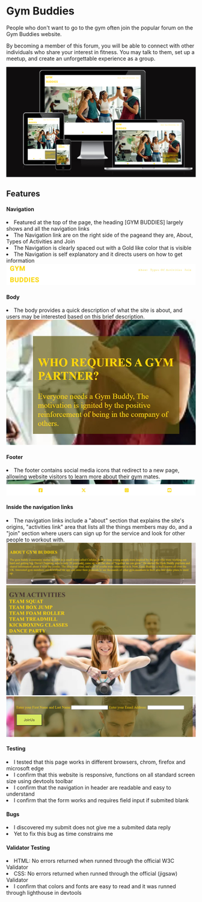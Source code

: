 <h1>Gym Buddies</h1>

People who don't want to go to the gym often join the popular forum on the Gym Buddies website.

By becoming a member of this forum, you will be able to connect with other individuals who share your interest in fitness. You may talk to them, set up a meetup, and create an unforgettable experience as a group.

<img src="/assets/images/page view.png" alt="page view">

<h2>Features</h2>


<h4>Navigation</h4>

<li>Featured at the top of the page, the heading [GYM BUDDIES] largely shows and all the navigation links</li>
<li>The Navigation link are on the right side of the pageand they are, About, Types of Activities and Join</li>
<li>The Navigation is clearly spaced out with a Gold like color that is visible</li>
<li>The Navigation is self explanatory and it directs users on how to get information</li>

<img src="/assets/images/navigation picture.jpg" alt="navigation screenshoot">

<h4>Body</h4>

<li>The body provides a quick description of what the site is about, and users may be interested based on this brief description.</li>
<img src="/assets/images/body screenshot.jpg" alt="body screenshot">

<h4>Footer</h4>
<li>The footer contains social media icons that redirect to a new page, allowing website visitors to learn more about their gym mates.</li>
<img src="/assets/images/footer screenshot.jpg" alt="footer screenshot">

<h4>Inside the navigation links</h4>
<li>The navigation links include a "about" section that explains the site's origins, "activities link" area that lists all the things members may do, and a "join" section where users can sign up for the service and look for other people to workout with.</li>
<img src="/assets/images/22 About screenshot.png" alt="inside about">
<img src="/assets/images/222 Gym activities screenshot.jpg" alt="inside activities">
<img src="/assets/images/222 join screenshot.jpg" alt="inside join">

<h4>Testing</h4>
<li>I tested that this page works in different browsers, chrom, firefox and microsoft edge</li>
<li>I confirm that this website is responsive, functions on all standard screen size using devtools toolbar</li>
<li>I confirm that the navigation in header are readable and easy to understand</li>
<li>I confirm that the form works and requires field input if submited blank</li>

<h4>Bugs</h4>
<li>I discovered my submit does not give me a submited data reply</li>
<li>Yet to fix this bug as time constrains me</li>

<h4>Validator Testing</h4>
<li>HTML: No errors returned when runned through the official W3C Validator</li>
<li>CSS: No errors returned when runned through the official (jigsaw) Validator</li>
<li>I confirm that colors and fonts are easy to read and it was runned through lighthouse in devtools</li>
